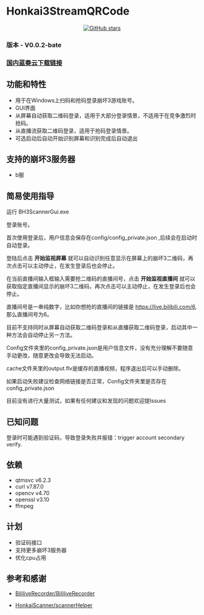 # Honkai3StreamQRCode

<div align="center">

[![GitHub stars](https://img.shields.io/github/stars/Theresa-0328/Honkai3StreamQRCode?color=blue&style=for-the-badge)](https://github.com/Theresa-0328/Honkai3StreamQRCode/stargazers)
</div>

### **版本 - V0.0.2-bate**

### [国内蓝奏云下载链接](https://wwru.lanzouf.com/iWQLC0xk6qqh)

## 功能和特性
- 用于在Windows上扫码和抢码登录崩坏3游戏账号。
- GUI界面
- 从屏幕自动获取二维码登录，适用于大部分登录情景，不适用于在竞争激烈时抢码。
- 从直播流获取二维码登录，适用于抢码登录情景。
- 可选启动后自动开始识别屏幕和识别完成后自动退出

## 支持的崩坏3服务器
- b服

## 简易使用指导
运行 BH3ScannerGui.exe

登录账号。

首次使用登录后，用户信息会保存在config/config_private.json
,后续会在启动时自动登录。

登陆后点击 **开始监视屏幕** 就可以自动识别任意显示在屏幕上的崩坏3二维码，再次点击可以主动停止，在发生登录后也会停止。

在当前直播间输入框输入需要抢二维码的直播间号，点击 **开始监视直播间** 就可以获取指定直播间显示的崩坏3二维码，再次点击可以主动停止，在发生登录后也会停止。

直播间号是一串纯数字，比如你想抢的直播间的链接是 https://live.bilibili.com/6, 那么直播间号为6。

目前不支持同时从屏幕自动获取二维码登录和从直播获取二维码登录，启动其中一种方法会自动停止另一方法。

Config文件夹里的config_private.json是用户信息文件，没有充分理解不要随意手动更改，随意更改会导致无法启动。

cache文件夹里的output.flv是缓存的直播视频，程序退出后可以手动删除。

如果启动失败建议检查网络链接是否正常，Config文件夹里是否存在config_private.json

目前没有进行大量测试，如果有任何建议和发现的问题欢迎提Issues

## 已知问题
登录时可能遇到验证码，导致登录失败并报错：trigger account secondary verify.

## 依赖
- qtmsvc v6.2.3
- curl v7.87.0
- opencv v4.70
- openssl v3.10
- ffmpeg

## 计划
- 验证码接口
- 支持更多崩坏3服务器
- 优化cpu占用

## 参考和感谢
- [BililiveRecorder/BililiveRecorder](https://github.com/BililiveRecorder/BililiveRecorder)

- [HonkaiScanner/scannerHelper](https://github.com/HonkaiScanner/scannerHelper)
